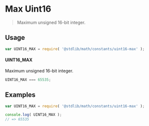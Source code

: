 # Max Uint16

> Maximum unsigned 16-bit integer.

<section class="usage">

## Usage

``` javascript
var UINT16_MAX = require( '@stdlib/math/constants/uint16-max' );
```

#### UINT16_MAX

Maximum unsigned 16-bit integer.

``` javascript
UINT16_MAX === 65535;
```

</section>

<!-- /.usage -->


<section class="examples">

## Examples

<!-- TODO: better example -->

``` javascript
var UINT16_MAX = require( '@stdlib/math/constants/uint16-max' );

console.log( UINT16_MAX );
// => 65535
```

</section>

<!-- /.examples -->


<section class="links">

</section>

<!-- /.links -->
